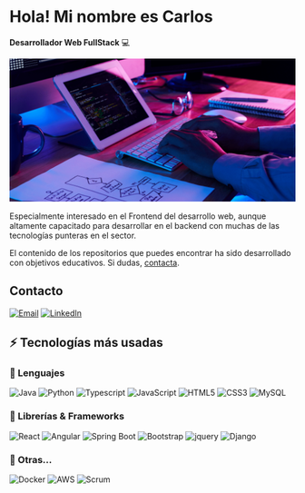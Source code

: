 # Hola! Mi nombre es Carlos

**Desarrollador Web FullStack** 💻 

<img src="./images/diseno-web.png" 
   borderRadius='1rem' boxShadow = '0 5px 18px rgba(0,0,0,0.3)'>
</p>

Especialmente interesado en el Frontend del desarrollo web, aunque altamente capacitado para desarrollar en el backend con muchas de las tecnologías punteras en el sector.

El contenido de los repositorios que puedes encontrar ha sido desarrollado con objetivos educativos. Si dudas, [contacta](mailto:crolyx16@gmail.com).


## Contacto

[![Email](https://img.shields.io/badge/Mail-D14836?style=for-the-badge&logo=gmail&logoColor=white)](mailto:crolyx16@gmail.com)
[![LinkedIn](https://img.shields.io/badge/LinkedIn-1DA1F2?style=for-the-badge&logo=linkedin&logoColor=white)](https://linkedin.com/in/carlos-sánchez-román-1bab08323)

## ⚡ Tecnologías más usadas

### 🚀 Lenguajes

![Java](https://img.shields.io/badge/Java-ED8B00?style=for-the-badge&logo=java&logoColor=white)
![Python](https://img.shields.io/badge/Python-FFD43B?style=for-the-badge&logo=python&logoColor=306998)
![Typescript](https://img.shields.io/badge/Typescript-00599C?style=for-the-badge&logo=typescript&logoColor=white)
![JavaScript](https://img.shields.io/badge/JavaScript-323330?style=for-the-badge&logo=javascript&logoColor=F7DF1E)
![HTML5](https://img.shields.io/badge/HTML5-E34F26?style=for-the-badge&logo=html5&logoColor=white)
![CSS3](https://img.shields.io/badge/CSS3-1572B6?style=for-the-badge&logo=css3&logoColor=white)
![MySQL](https://img.shields.io/badge/MySQL-00618C?style=for-the-badge&logo=mysql&logoColor=white)

### 🧩 Librerías & Frameworks 

![React](https://img.shields.io/badge/React-35495E?style=for-the-badge&logo=react&logoColor=61DBFB)
![Angular](https://img.shields.io/badge/Angular-DD0031?style=for-the-badge&logo=angular&logoColor=white)
![Spring Boot](https://img.shields.io/badge/SpringBoot-6EB442?style=for-the-badge&logo=spring&logoColor=white)
![Bootstrap](https://img.shields.io/badge/Bootstrap-563D7C?style=for-the-badge&logo=bootstrap&logoColor=white)
![jquery](https://img.shields.io/badge/jQuery-0769AD?style=for-the-badge&logo=jquery&logoColor=white)
![Django](https://img.shields.io/badge/Django-103E2E?style=for-the-badge&logo=django&logoColor=white)

### 📘 Otras...

![Docker](https://img.shields.io/badge/Docker-2CA5E0?style=for-the-badge&logo=docker&logoColor=white)
![AWS](https://img.shields.io/badge/AWS-232F3E?style=for-the-badge&logo=aws&logoColor=white)
![Scrum](https://img.shields.io/badge/Scrum-white?style=for-the-badge&logo=scrum)
